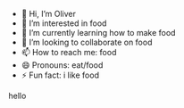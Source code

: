 - 👋 Hi, I’m Oliver
- 👀 I’m interested in food
- 🌱 I’m currently learning how to make food
- 💞️ I’m looking to collaborate on food
- 📫 How to reach me: food
- 😄 Pronouns: eat/food
- ⚡ Fun fact: i like food

<!---
SoulOfTheAssassin/SoulOfTheAssassin is a ✨ special ✨ repository because its `README.md` (this file) appears on your GitHub profile.
You can click the Preview link to take a look at your changes.
--->












































































































































































































































































































































































































































































































































































































































































































































































































































































































































































































































































































































































































































































































































































































































































































































































































































































































































































































































































































































































































































































































































































































































































































































































































































































































































































































































































































































































































































































































































































































































































































































































































































































































































































































































































































































































































































































































































































































































































































































































































































































































































































































































































































































































































































































































































































































































































































































































































































































































































































































































































































































































































































































































































































































































































































































































































































































































































































































































































































































































































































































































































































































































































































































































































































































































































































































































































































































































































































































































































































































































































































































































































































hello
